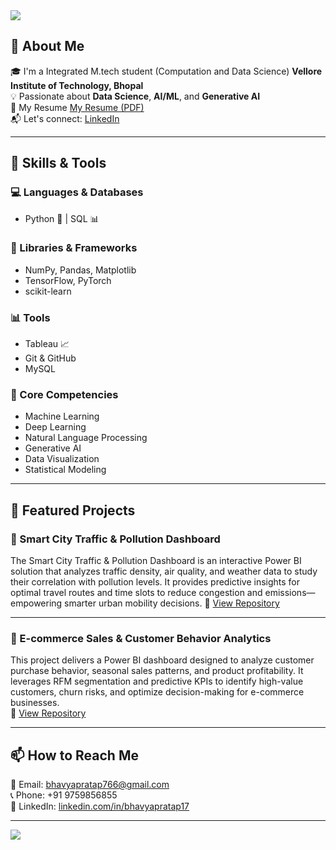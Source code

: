 <img src="https://capsule-render.vercel.app/api?type=waving&color=auto&height=200&section=header&text=Hi,%20I'm%20Tamsa%20Karwa!&fontSize=40&animation=fadeIn&fontAlignY=35&desc=Aspiring%20Data%20Scientist%20%7C%20AI%20Enthusiast%20%7C%20Tech%20Explorer&descAlignY=50" />

## 🧠 About Me

🎓 I'm a Integrated M.tech student (Computation and Data Science)  **Vellore Institute of Technology, Bhopal**  
💡 Passionate about **Data Science**, **AI/ML**, and **Generative AI**  
📄 My Resume [My Resume (PDF)](./file:///C:/Users/hp/Downloads/bhavya%20%20resume_compressed.pdf)  
📬 Let's connect: [LinkedIn](https://www.linkedin.com/in/bhavyapratap17) 

---

## 🔧 Skills & Tools

### 💻 Languages & Databases
- Python 🐍 | SQL 📊

### 🧠 Libraries & Frameworks
- NumPy, Pandas, Matplotlib  
- TensorFlow, PyTorch  
- scikit-learn

### 📊 Tools
- Tableau 📈  
- Git & GitHub  
- MySQL

### 🎯 Core Competencies
- Machine Learning  
- Deep Learning  
- Natural Language Processing  
- Generative AI  
- Data Visualization  
- Statistical Modeling  

---

## 🚀 Featured Projects

### 🌆 Smart City Traffic & Pollution Dashboard
The Smart City Traffic & Pollution Dashboard is an interactive Power BI solution that analyzes traffic density, air quality, and weather data to study their correlation with pollution levels.
It provides predictive insights for optimal travel routes and time slots to reduce congestion and emissions—empowering smarter urban mobility decisions.
🔗 [View Repository](https://https://github.com/bhavyapratap17/Smart-City-Traffic-Pollution-Dashboard)

---

### 🛒 E-commerce Sales & Customer Behavior Analytics
This project delivers a Power BI dashboard designed to analyze customer purchase behavior, seasonal sales patterns, and product profitability.
It leverages RFM segmentation and predictive KPIs to identify high-value customers, churn risks, and optimize decision-making for e-commerce businesses.  
🔗 [View Repository](https://https://github.com/bhavyapratap17/-E-commerce-Sales-Customer-Behavior-Analytics)

---

## 📫 How to Reach Me

📧 Email: [bhavyapratap766@gmail.com](mailto:bhavyapratap766@gmail.com)  
📞 Phone: +91 9759856855  
🔗 LinkedIn: [linkedin.com/in/bhavyapratap17](https://www.linkedin.com/in/bhavyapratap17)

---

<img src="https://capsule-render.vercel.app/api?type=waving&color=auto&height=100&section=footer"/>

